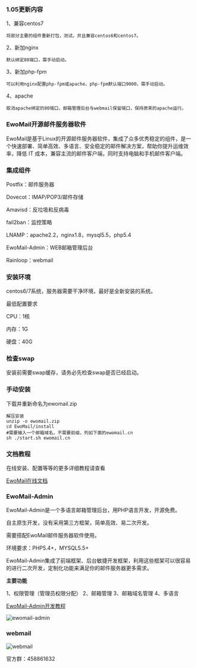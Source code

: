 ### 1.05更新内容 


1、兼容centos7

    将部分主要的组件重新打包，测试，并且兼容centos6和centos7。

2、新加nginx

    默认绑定80端口，需手动启动。

3、新加php-fpm

    可以利用nginx配置php-fpm或apache，php-fpm默认端口9000，需手动启动。

4、apache
    
    取消apache绑定的80端口，邮箱管理后台与webmail保留端口，保持原来的apache运行。

### EwoMail开源邮件服务器软件  


EwoMail是基于Linux的开源邮件服务器软件，集成了众多优秀稳定的组件，是一个快速部署、简单高效、多语言、安全稳定的邮件解决方案，帮助你提升运维效率，降低 IT 成本，兼容主流的邮件客户端，同时支持电脑和手机邮件客户端。

### 集成组件


Postfix：邮件服务器

Dovecot：IMAP/POP3/邮件存储

Amavisd：反垃圾和反病毒

fail2ban：监控策略

LNAMP：apache2.2，nginx1.8，mysql5.5，php5.4

EwoMail-Admin：WEB邮箱管理后台

Rainloop：webmail

### 安装环境

centos6/7系统，服务器需要干净环境，最好是全新安装的系统。

最低配置要求

CPU：1核

内存：1G

硬盘：40G

### 检查swap

安装前需要swap缓存，请务必先检查swap是否已经启动。

### 手动安装

下载并重新命名为ewomail.zip


```
解压安装
unzip -o ewomail.zip
cd EwoMail/install
#需要输入一个邮箱域名，不需要前缀，列如下面的ewomail.cn
sh ./start.sh ewomail.cn
```

### 文档教程

在线安装、配置等等的更多详细教程请查看

[EwoMail在线文档](http://doc.ewomail.com/ewomail)

### EwoMail-Admin

EwoMail-Admin是一个多语言邮箱管理后台，用PHP语言开发，开源免费。

自主原生开发，没有采用第三方框架，简单高效、易二次开发。

需要搭配EwoMail邮件服务器软件使用。

环境要求：PHP5.4+，MYSQL5.5+

EwoMail-Admin集成了前端框架、后台敏捷开发框架，利用这些框架可以很容易的进行二次开发，定制化功能来满足你的邮件服务器更多需求。

 **主要功能** 

1、权限管理（管理员权限分配）
2、邮箱管理
3、邮箱域名管理
4、多语言

[EwoMail-Admin开发教程](http://doc.ewomail.com/ewomail-admin)

![ewomail-admin](https://box.kancloud.cn/c362878ba731559b09eae36b7236bde5_1366x609.png "ewomail-admin")

### webmail

![webmail](https://box.kancloud.cn/3de1da2809f14048fb4cb3b32d0408d1_1183x476.png "webmail")

官方群：458861632